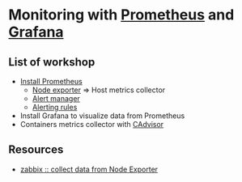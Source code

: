 # Monitoring with [Prometheus](https://prometheus.io/) and [Grafana](https://grafana.com/)

## List of workshop
* [Install Prometheus](https://github.com/up1/course-imc-devops-5-days/blob/main/monitoring-with-prometheus-grafana/workshop/prometheus.md)
  * [Node exporter](https://prometheus.io/docs/instrumenting/exporters/) => Host metrics collector
  * [Alert manager](https://prometheus.io/docs/alerting/latest/overview/)
  * [Alerting rules](https://prometheus.io/docs/prometheus/latest/configuration/alerting_rules/)
* Install Grafana to visualize data from Prometheus
* Containers metrics collector with [CAdvisor](https://github.com/google/cadvisor)


## Resources
* [zabbix :: collect data from Node Exporter](https://www.zabbix.com/integrations/prometheus)
